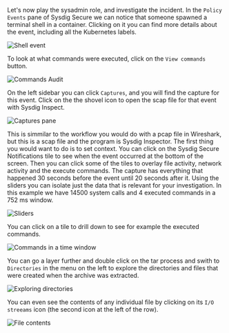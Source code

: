 Let's now play the sysadmin role, and investigate the incident.
In the `Policy Events` pane of Sysdig Secure we can notice that someone spawned a terminal shell in a container.  Clicking on it you can find more details about the event, including all the Kubernetes labels.

![Shell event](/sysdig/courses/secure/secure-lab08/assets/shell_event.png)

To look at what commands were executed, click on the `View commands` button.

![Commands Audit](/sysdig/courses/secure/secure-lab08/assets/commands_audit.png)

On the left sidebar you can click `Captures`, and you will find the capture for this event.  Click on the the shovel icon
to open the scap file for that event with Sysdig Inspect.

![Captures pane](/sysdig/courses/secure/secure-lab08/assets/captures_pane.png)

This is simmilar to the workflow you would do with a pcap file in Wireshark, but this is a scap file and the program is Sysdig Inspector.
The first thing you would want to do is to set context. You can click on the Sysdig Secure Notifications tile to see
when the event occurred at the bottom of the screen.  Then you can click some of the tiles to overlay file activity,
network activity and the execute commands.
The capture has everything that happened 30 seconds before the event until 20 seconds after it. Using the sliders you can isolate just the data that is relevant for your investigation.  In this example we have 14500 system calls and 4 executed commands
in a 752 ms window.

![Sliders](/sysdig/courses/secure/secure-lab08/assets/sliders.png)

You can click on a tile to drill down to see for example the executed commands.

![Commands in a time window](/sysdig/courses/secure/secure-lab08/assets/window_commands.png)

You can go a layer further and double click on the tar process and swith to `Directories` in the menu on the left to
explore the directories and files that were created when the archive was extracted.

![Exploring directories](/sysdig/courses/secure/secure-lab08/assets/exploring_directories.png)

You can even see the contents of any individual file by clicking on its `I/O streeams` icon (the second icon at the left of the row).

![File contents](/sysdig/courses/secure/secure-lab08/assets/file_contents.png)
